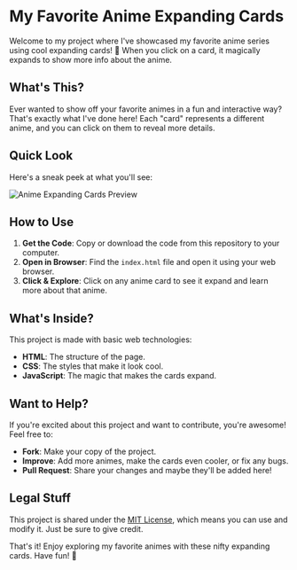 # My Favorite Anime Expanding Cards

Welcome to my project where I've showcased my favorite anime series using cool expanding cards! 🎉 When you click on a card, it magically expands to show more info about the anime.

## What's This?

Ever wanted to show off your favorite animes in a fun and interactive way? That's exactly what I've done here! Each "card" represents a different anime, and you can click on them to reveal more details.

## Quick Look

Here's a sneak peek at what you'll see:

![Anime Expanding Cards Preview](preview.gif)

## How to Use

1. **Get the Code**: Copy or download the code from this repository to your computer.
2. **Open in Browser**: Find the `index.html` file and open it using your web browser.
3. **Click & Explore**: Click on any anime card to see it expand and learn more about that anime.

## What's Inside?

This project is made with basic web technologies:

- **HTML**: The structure of the page.
- **CSS**: The styles that make it look cool.
- **JavaScript**: The magic that makes the cards expand.

## Want to Help?

If you're excited about this project and want to contribute, you're awesome! Feel free to:

- **Fork**: Make your copy of the project.
- **Improve**: Add more animes, make the cards even cooler, or fix any bugs.
- **Pull Request**: Share your changes and maybe they'll be added here!

## Legal Stuff

This project is shared under the [MIT License](LICENSE), which means you can use and modify it. Just be sure to give credit.

That's it! Enjoy exploring my favorite animes with these nifty expanding cards. Have fun! 🚀
